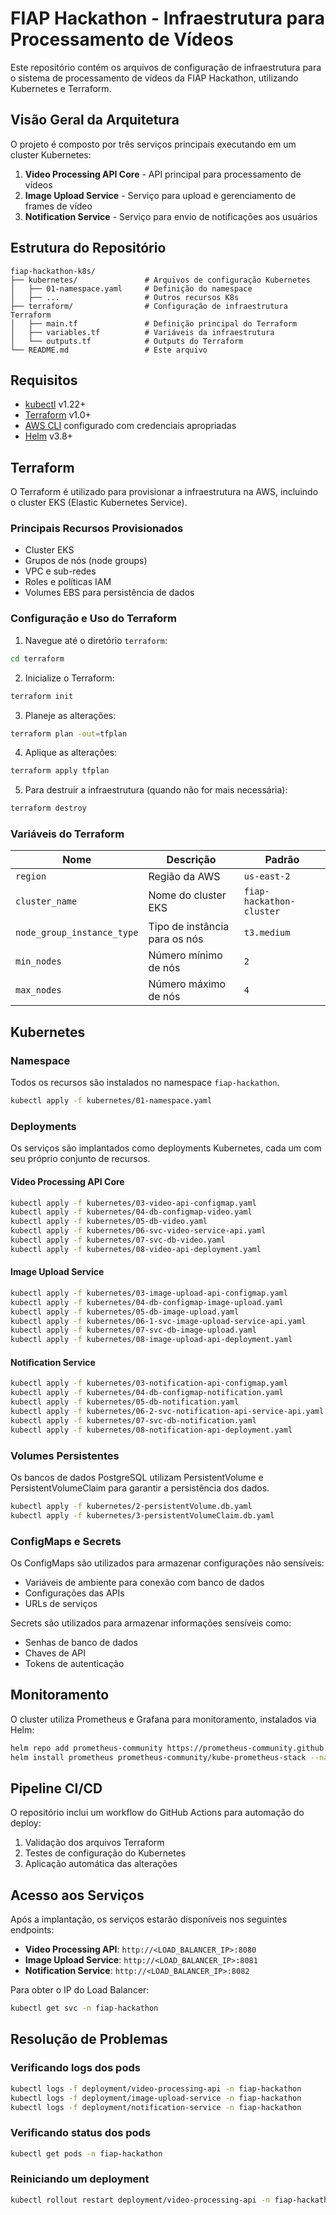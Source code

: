 # FIAP Hackathon - Infraestrutura para Processamento de Vídeos

Este repositório contém os arquivos de configuração de infraestrutura para o sistema de processamento de vídeos da FIAP Hackathon, utilizando Kubernetes e Terraform.

## Visão Geral da Arquitetura

O projeto é composto por três serviços principais executando em um cluster Kubernetes:

1. **Video Processing API Core** - API principal para processamento de vídeos
2. **Image Upload Service** - Serviço para upload e gerenciamento de frames de vídeo
3. **Notification Service** - Serviço para envio de notificações aos usuários

## Estrutura do Repositório

```
fiap-hackathon-k8s/
├── kubernetes/               # Arquivos de configuração Kubernetes
│   ├── 01-namespace.yaml     # Definição do namespace
│   ├── ...                   # Outros recursos K8s
├── terraform/                # Configuração de infraestrutura Terraform
│   ├── main.tf               # Definição principal do Terraform
│   ├── variables.tf          # Variáveis da infraestrutura
│   └── outputs.tf            # Outputs do Terraform
└── README.md                 # Este arquivo
```

## Requisitos

- [kubectl](https://kubernetes.io/docs/tasks/tools/install-kubectl/) v1.22+
- [Terraform](https://www.terraform.io/downloads.html) v1.0+
- [AWS CLI](https://aws.amazon.com/cli/) configurado com credenciais apropriadas
- [Helm](https://helm.sh/docs/intro/install/) v3.8+

## Terraform

O Terraform é utilizado para provisionar a infraestrutura na AWS, incluindo o cluster EKS (Elastic Kubernetes Service).

### Principais Recursos Provisionados

- Cluster EKS
- Grupos de nós (node groups)
- VPC e sub-redes
- Roles e políticas IAM
- Volumes EBS para persistência de dados

### Configuração e Uso do Terraform

1. Navegue até o diretório `terraform`:

```bash
cd terraform
```

2. Inicialize o Terraform:

```bash
terraform init
```

3. Planeje as alterações:

```bash
terraform plan -out=tfplan
```

4. Aplique as alterações:

```bash
terraform apply tfplan
```

5. Para destruir a infraestrutura (quando não for mais necessária):

```bash
terraform destroy
```

### Variáveis do Terraform

| Nome | Descrição | Padrão |
|------|-----------|--------|
| `region` | Região da AWS | `us-east-2` |
| `cluster_name` | Nome do cluster EKS | `fiap-hackathon-cluster` |
| `node_group_instance_type` | Tipo de instância para os nós | `t3.medium` |
| `min_nodes` | Número mínimo de nós | `2` |
| `max_nodes` | Número máximo de nós | `4` |

## Kubernetes

### Namespace

Todos os recursos são instalados no namespace `fiap-hackathon`.

```bash
kubectl apply -f kubernetes/01-namespace.yaml
```

### Deployments

Os serviços são implantados como deployments Kubernetes, cada um com seu próprio conjunto de recursos.

#### Video Processing API Core

```bash
kubectl apply -f kubernetes/03-video-api-configmap.yaml
kubectl apply -f kubernetes/04-db-configmap-video.yaml
kubectl apply -f kubernetes/05-db-video.yaml
kubectl apply -f kubernetes/06-svc-video-service-api.yaml
kubectl apply -f kubernetes/07-svc-db-video.yaml
kubectl apply -f kubernetes/08-video-api-deployment.yaml
```

#### Image Upload Service

```bash
kubectl apply -f kubernetes/03-image-upload-api-configmap.yaml
kubectl apply -f kubernetes/04-db-configmap-image-upload.yaml
kubectl apply -f kubernetes/05-db-image-upload.yaml
kubectl apply -f kubernetes/06-1-svc-image-upload-service-api.yaml
kubectl apply -f kubernetes/07-svc-db-image-upload.yaml
kubectl apply -f kubernetes/08-image-upload-api-deployment.yaml
```

#### Notification Service

```bash
kubectl apply -f kubernetes/03-notification-api-configmap.yaml
kubectl apply -f kubernetes/04-db-configmap-notification.yaml
kubectl apply -f kubernetes/05-db-notification.yaml
kubectl apply -f kubernetes/06-2-svc-notification-api-service-api.yaml
kubectl apply -f kubernetes/07-svc-db-notification.yaml
kubectl apply -f kubernetes/08-notification-api-deployment.yaml
```

### Volumes Persistentes

Os bancos de dados PostgreSQL utilizam PersistentVolume e PersistentVolumeClaim para garantir a persistência dos dados.

```bash
kubectl apply -f kubernetes/2-persistentVolume.db.yaml
kubectl apply -f kubernetes/3-persistentVolumeClaim.db.yaml
```

### ConfigMaps e Secrets

Os ConfigMaps são utilizados para armazenar configurações não sensíveis:

- Variáveis de ambiente para conexão com banco de dados
- Configurações das APIs
- URLs de serviços

Secrets são utilizados para armazenar informações sensíveis como:

- Senhas de banco de dados
- Chaves de API
- Tokens de autenticação

## Monitoramento

O cluster utiliza Prometheus e Grafana para monitoramento, instalados via Helm:

```bash
helm repo add prometheus-community https://prometheus-community.github.io/helm-charts
helm install prometheus prometheus-community/kube-prometheus-stack --namespace monitoring --create-namespace
```

## Pipeline CI/CD

O repositório inclui um workflow do GitHub Actions para automação do deploy:

1. Validação dos arquivos Terraform
2. Testes de configuração do Kubernetes
3. Aplicação automática das alterações

## Acesso aos Serviços

Após a implantação, os serviços estarão disponíveis nos seguintes endpoints:

- **Video Processing API**: `http://<LOAD_BALANCER_IP>:8080`
- **Image Upload Service**: `http://<LOAD_BALANCER_IP>:8081`
- **Notification Service**: `http://<LOAD_BALANCER_IP>:8082`

Para obter o IP do Load Balancer:

```bash
kubectl get svc -n fiap-hackathon
```

## Resolução de Problemas

### Verificando logs dos pods

```bash
kubectl logs -f deployment/video-processing-api -n fiap-hackathon
kubectl logs -f deployment/image-upload-service -n fiap-hackathon
kubectl logs -f deployment/notification-service -n fiap-hackathon
```

### Verificando status dos pods

```bash
kubectl get pods -n fiap-hackathon
```

### Reiniciando um deployment

```bash
kubectl rollout restart deployment/video-processing-api -n fiap-hackathon
```


